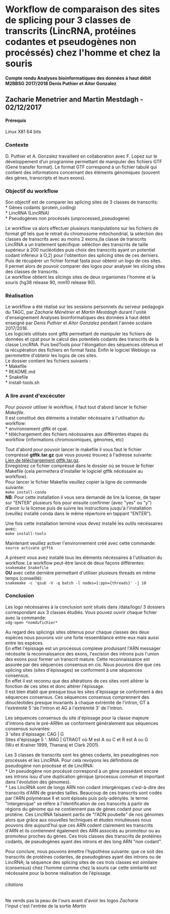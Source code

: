 # Workflow de comparaison des sites de splicing pour 3 classes de transcrits (LincRNA, protéines codantes et pseudogènes non procéssés) chez l'homme et chez la souris 

#### Compte rendu Analyses bioinformatiques des données à haut débit M2BBSG 2017/2018 Denis Puthier et Aitor Gonzalez

## Zacharie Menetrier and Martin Mestdagh - 02/12/2017

#### Prérequis
Linux X81 64 bits

### Contexte
  
D. Puthier et A. Gonzalez travaillent en collaboration avec F. Lopez sur le développement d’un programme permettant de manipuler des fichiers GTF (Gene transfer format). Le format GTF correspond à un fichier tabulé qui contient des informations concernant des éléments génomiques (souvent des gènes, transcripts et leurs exons).
  

### Objectif du workflow
  
Son objectif est de comparer les splicing sites de 3 classes de transcrits:    
    * Gènes codants (protein_coding)    
    * LincRNA (LincRNA)    
    * Pseudogènes non procéssés (unprocessed_pseudogene)  
  
Le workflow va alors effectuer plusieurs manipulations sur les fichiers de format gtf tels que le retrait du chromosome mitochondrial, la sélection des classes de transcrits avec au moins 2 exons,(la classe de transcrits LincRNA a un traitement spécifique: séléction des transcrits de taille supérieur à 200 nucléotides puis choix des transcrits ayant un potentiel codant inférieur à O,2) pour l'obtention des splicing sites de ces derniers. Puis de récupérer un fichier format fasta pour obtenir un logo de ces sites.  
Il permet alors de pouvoir comparer des logos pour analyser les slicing sites des classes de transcrits.  
Le workflow obtient les slicings sites de deux organismes l'homme et la souris (hg38 release 90, mm10 release 90).  


### Réalisation
Le workflow a été réalisé sur les sessions personnels du serveur pedagogix du TAGC, par _Zacharie Ménétrier_ et _Martin Mestdagh_ durant l'unité d'enseignement Analyses bioinformatiques des données à haut débit enseigné par _Denis Puthier_ et _Aitor Gonzalez_ pendant l'année scolaire 2017/2018.  
Les logiciels utilisés sont gtftk permettant de manipuler les fichiers de données et cpat pour le calcul des potentiels codants des transcrits de la classe LincRNA. Puis bedTools pour l'élongation des séquences obtenus et la récupération des fichiers en format fasta.  Enfin le logiciel Weblogo va permmettre d'obtenir les logos de ces sites.  
Le dossier contient les fichiers suivants :    
    * Makefile    
    * README.md    
    * Snakefile    
    * install-tools.sh  

### A lire avant d'excécuter
Pour pouvoir utiliser le workflow, il faut tout d'abord lancer le fichier *Makefile*.  
Il est constitué des éléments a installer nécéssaire à l'utilisation du workflow:    
    * environnement gtftk et cpat.    
    * téléchargement des fichiers nécéssaires aux différentes étapes du workflow (informations chromosomiques, génomes, etc)  
	
Tout d'abord pour pouvoir lancer le makefile il vous faut le fichier compréssé **gtftk.tar.gz** que vous pouvez trouvez à l'adresse suivante:  
[Lien de téléchargement gtftk.tar.gz](https://ametice.univ-amu.fr/pluginfile.php/1873547/mod_resource/content/2/gtftk.tar.gz).  
Enregistrez ce fichier compréssé dans le dossier où se trouve le fichier Makefile (cela permettera d'installer le logiciel gtftk nécéssaire au workflow).  
Pour lancer le fichier Makefile veuillez copier la ligne de commande suivante:    
	`make install-conda`  
	**NB**: Pour cette installation il vous sera demandé de lire la license, de taper sur "ENTER" plusieurs fois pour ensuite confirmer (avec "yes" ou "y") d'avoir lu la license puis de suivre les instructions jusqu'à l'installation (veuillez installé conda dans le même répertoire en tappant "ENTER").  

Une fois cette installation terminé vous devez installé les outils nécéssaires avec:    
	`make install-tools`  

Maintenant veuillez activer l'environnement créé avec cette commande:    
	`source activate gtftk`  

A présent vous avez installé tous les éléments nécéssaires à l'utilisation du workflow. Le workflow peut-être lancé de deux façons différentes:    
	`snakemake Snakefile`  
**OU** avec cette dernière permettant d'utiliser plusieurs threads en même temps (conseillé):    
	`snakemake -c 'qsub -V -q batch -l nodes=1:ppn={threads}' -j 10`  


### Conclusion
Les logo nécéssaires à la conclusion sont situés dans /data/logo/
3 dossiers correspondant aux 3 classes étudiés.
Vous pouvez ouvrir chaque fichier avec la commande:    
	`xdg-open *nomdufichier*`  

Au regard des splicings sites obtenus pour chaque classes des deux espèces nous pouvons voir une forte ressemblance entre-eux mais aussi entre les espèces.  
En effet l'épissage est un processus complexe produisant l'ARN messager nécéssite la reconnaissance des exons, l'excision des introns puis l'union des exons pour former un transcrit mature. Cette reconnaissance est assurée par des séquences consensus en cis. Nous pouvons dire que ces splicing sites (sites d'épissages) se conforment à une séquences consensus.  
En effet il est reconnu que des altérations de ces sites vont altérer la fonction de ces sites et donc altérer l'épissage.  
Il est bien établi que presque tous les sites d'épissage se conforment à des séquences consensus. Ces séquences consensus comprennent des dinucléotides presque invariants à chaque extrémité de l'intron, GT à l'extrémité 5 'de l'intron et AG à l'extrémité 3' de l'intron.  

Les séquences consensus du site d'épissage pour la classe majeure d'introns dans le pré-ARNm se conforment généralement aux séquences consensus suivantes:  
3 'sites d'épissage: CAG | G  
Sites d'épissage 5 ': MAG | GTRAGT où M est A ou C et R est A ou G  
(Wu et Krainer 1999, Thanaraj et Clark 2001).  

Les 3 classes de transcrits sont les gènes codants, les pseudogènes non procéssés et les LincRNA. Pour cela revoyons les définitions de pseudogène non procéssé et de LincRNA:    
    * Un pseudogène non procéssé correspond à un gène possédant encore ses introns issu d'une duplication génique (processus commun et important dans l'évolution des génomes).    
    * Les LincRNA sont de longs ARN non codant intergéniques c'est-à-dire des transcrits d'ARN de grandes tailles. Beaucoup de ces transcrits sont codés par l'ARN polymérase II et sont épissés puis poly-adénylés. le terme "intergenique" se réfère à l'identification de ces transcrits à partir de régions du génome qui ne contiennent pas de gènes codant pour une protéine. Ces LincRNA faisaient partis de "l'ADN poubelle" de nos génomes alors que grâce aux nouvelles techniques et études minutieuses nous pouvons dire aujourd'hui que ces ARN codent clairement les transcrits d'ARN et ils contiennent également des ARN associés au promoteur ou au promoteur proches du gènes.
Ces trois classes des transcrits de protéines codants, de pseudogènes ayant des introns et des long ARN "non codant".  

Pour conclure, nous pouvons émettre l'hypothèse suivante: que ce soit des transcrits de protéines codantes, de pseudogènes ayant des introns ou de LincRNA; la séquence des splicing sites de ces trois classes est similaire (consensus) chez l'homme comme chez la souris car cette similarité est nécéssaire pour la bonne réalisation de l'épissage.  

###### citations
Ne vends pas la peau de l'ours avant d'avoir les logos _Zacharie_  
l'input c'est l'entrée de la sortie _Martin_
